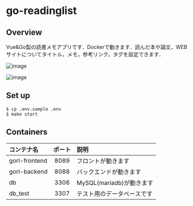 # go-readinglist

## Overview

Vue&Go製の読書メモアプリです．Dockerで動きます．読んだ本や論文，WEBサイトについてタイトル，メモ，参考リンク，タグを設定できます．

![image](https://user-images.githubusercontent.com/62528538/159502558-8ebecb3b-ea91-4ac2-9db2-733523ec1720.png)

![image](https://user-images.githubusercontent.com/62528538/159502826-c6c57a25-0f6b-4691-93c8-37f71f09bd54.png)



## Set up

```
$ cp .env.sample .env
$ make start
```

## Containers

| コンテナ名 |ポート | 説明 |
|:-----------|:------------:|:------------|
| gorl-frontend       | 8089 | フロントが動きます        |
| gorl-backend     | 8088 | バックエンドが動きます      |
| db       | 3306 | MySQL(mariadb)が動きます        |
| db_test         | 3307 | テスト用のデータベースです          |
